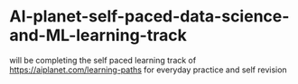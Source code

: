 # AI-planet-self-paced-data-science-and-ML-learning-track
will be completing the self paced learning track of https://aiplanet.com/learning-paths for everyday practice and self revision
